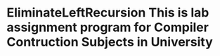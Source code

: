 # EliminateLeftRecursion This is lab assignment program for Compiler Contruction Subjects in University
